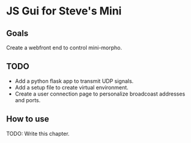 # JS Gui for Steve's Mini

## Goals
Create a webfront end to control mini-morpho.

## TODO
 * Add a python flask app to transmit UDP signals.
 * Add a setup file to create virtual environment.
 * Create a user connection page to personalize broadcoast addresses
   and ports.
   
## How to use
TODO: Write this chapter.
